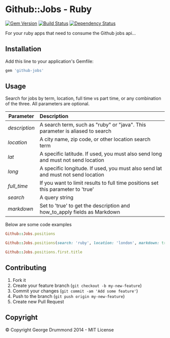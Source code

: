 # Github::Jobs - Ruby 

[![Gem Version](https://badge.fury.io/rb/github-jobs.png)](http://badge.fury.io/rb/github-jobs) [![Build Status](https://travis-ci.org/georgedrummond/github-jobs.png)](https://travis-ci.org/georgedrummond/github-jobs) [![Dependency Status](https://gemnasium.com/georgedrummond/github-jobs.png)](https://gemnasium.com/georgedrummond/github-jobs)

For your ruby apps that need to consume the Github jobs api...

## Installation

Add this line to your application's Gemfile:

```ruby
gem 'github-jobs'
```

## Usage

Search for jobs by term, location, full time vs part time, or any combination of the three. All parameters are optional.

| Parameter     | Description                                                                      |
|---------------|:---------------------------------------------------------------------------------|
| *description* | A search term, such as "ruby" or "java". This parameter is aliased to search     |
| *location*    | A city name, zip code, or other location search term                             |
| *lat*         | A specific latitude. If used, you must also send long and must not send location |
| *long*        | A specific longitude. If used, you must also send lat and must not send location |
| *full_time*   | If you want to limit results to full time positions set this parameter to 'true' |
| *search*      | A query string                                                                   |
| *markdown*    | Set to 'true' to get the description and how_to_apply fields as Markdown         |

Below are some code examples

```ruby
Github::Jobs.positions

Github::Jobs.positions(search: 'ruby', location: 'london', markdown: true)

Github::Jobs.positions.first.title
```

## Contributing

1. Fork it
2. Create your feature branch (`git checkout -b my-new-feature`)
3. Commit your changes (`git commit -am 'Add some feature'`)
4. Push to the branch (`git push origin my-new-feature`)
5. Create new Pull Request

## Copyright

© Copyright George Drummond 2014 - MIT License
